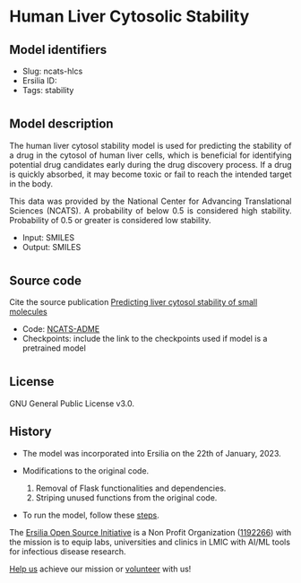 # **Human Liver Cytosolic Stability**

## **Model identifiers**
- Slug: ncats-hlcs
- Ersilia ID: 
- Tags: stability
#
## **Model description**
<p align="justify">
The human liver cytosol stability model is used for predicting the stability of a drug in the cytosol of human liver cells, which is beneficial for identifying potential drug candidates early during the drug discovery process. If a drug is quickly absorbed, it may become toxic or fail to reach the intended target in the body.
</p>
<p align="justify">
This data was provided by the National Center for Advancing Translational Sciences (NCATS). A probability of below 0.5 is considered high stability. Probability of 0.5 or greater is considered low stability. 
</p>

- Input: SMILES
- Output: SMILES
#
## **Source code**

Cite the source publication
[Predicting liver cytosol stability of small molecules](https://jcheminf.biomedcentral.com/articles/10.1186/s13321-020-00426-7)

- Code: [NCATS-ADME](https://github.com/ncats/ncats-adme.git)
- Checkpoints: include the link to the checkpoints used if model is a pretrained model
#
## **License**
GNU General Public License v3.0.

## **History**
- The model was incorporated into Ersilia on the 22th of January, 2023.
- Modifications to the original code.
    1. Removal of Flask functionalities and dependencies.
    2. Striping unused functions from the original code.

- To run the model, follow these [steps](model/README.md).

The [Ersilia Open Source Initiative](https://ersilia.io) is a Non Profit Organization ([1192266](https://register-of-charities.charitycommission.gov.uk/charity-search/-/charity-details/5170657/full-print)) with the mission is to equip labs, universities and clinics in LMIC with AI/ML tools for infectious disease research.

[Help us](https://www.ersilia.io/donate) achieve our mission or [volunteer](https://www.ersilia.io/volunteer) with us!
